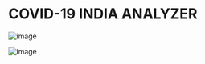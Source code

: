 # COVID-19 INDIA ANALYZER

![image](https://github.com/Sayak007/covid-19-india-analyzer/blob/master/App%20P1.gif)

![image](https://github.com/Sayak007/covid-19-india-analyzer/blob/master/App%20P2.gif)
